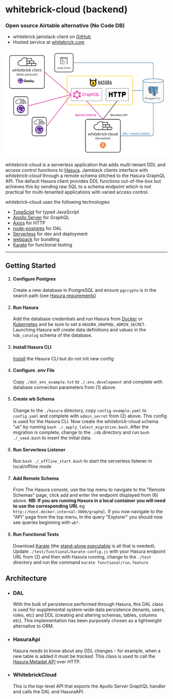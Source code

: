 # whitebrick-cloud (backend)
### Open source Airtable alternative (No Code DB)
- whitebrick jamstack client on [GitHub](https://github.com/whitebrick/whitebrick)
- Hosted service at [whitebrick.com](https://whitebrick.com)

![whitebrick-cloud system diagram](doc/whitebrick-diagram.png)

whitebrick-cloud is a serverless application that adds multi-tenant DDL and access control functions to [Hasura](https://github.com/hasura/graphql-engine).
Jamstack clients interface with _whitebrick-cloud_ through a remote schema stitched to the Hasura GraphQL API. The default Hasura client provides DDL functions out-of-the-box
but achieves this by sending raw SQL to a schema endpoint which is not practical for multi-tenanted applications with varied access control.

whitebrick-cloud uses the following technologies
- [TypeScipt](https://github.com/microsoft/TypeScript) for typed JavaScript
- [Apollo Server](https://github.com/apollographql/apollo-server) for GraphQL
- [Axios](https://github.com/axios/axios) for HTTP
- [node-postgres](https://node-postgres.com/) for DAL
- [Serverless](https://github.com/serverless/serverless) for dev and deployment
- [webpack](https://github.com/webpack/webpack) for bundling
- [Karate](https://github.com/intuit/karate) for functional testing

---

## Getting Started

1. #### Configure Postgres
    Create a new database in PostgreSQL and ensure `pgcrypto` is in the search path (see [Hasura requirements](https://hasura.io/docs/latest/graphql/core/deployment/postgres-requirements.html))

2. #### Run Hasura
    Add the database credentials and run Hasura from [Docker](https://hasura.io/docs/latest/graphql/core/deployment/deployment-guides/docker.html#deployment-docker)
or [Kubernetes](https://hasura.io/docs/latest/graphql/core/deployment/deployment-guides/kubernetes.html#deploy-kubernetes) and be sure to set a `HASURA_GRAPHQL_ADMIN_SECRET`.
Launching Hasura will create data definitions and values in the `hdb_catalog` schema of the database. 

3. #### Install Hasura CLI
    [Install](https://hasura.io/docs/latest/graphql/core/hasura-cli/install-hasura-cli.html#install-hasura-cli) the Hasura CLI but do not init new config

4. #### Configure .env File
    Copy `./dot_env_example.txt` to `./.env.development` and complete with database connection parameters from (1) above.

5. #### Create wb Schema
    Change to the `./hasura` directory, copy `config-example.yaml` to `config.yaml` and complete with `admin_secret` from (2) above.
    This config is used for the Hasura CLI.
    Now create the whitebrick-cloud schema "`wb`" by running `bash ./_apply_latest_migration.bash`.
    After the migration is complete, change to the `./db` directory and run `bash ./_seed.bash` to insert the initial data.

6. #### Run Serverless Listener
    Run `bash ./_offline_start.bash` to start the serverless listener in local/offline mode

7. #### Add Remote Schema
    From The Hasura console, use the top menu to navigate to the "Remote Schemas" page, click add and enter the endpoint displayed from (6) above.
    **NB: If you are running Hasura in a local container you will need to use the corresponding URL** eg `http://host.docker.internal:3000/graphql`.
    If you now navigate to the "API" page from the top menu, In the query "Explorer" you should now see queries beginning with `wb*`. 

8. #### Run Functional Tests
    Download [Karate](https://github.com/intuit/karate#getting-started) (the [stand-alone executable](https://github.com/intuit/karate/wiki/ZIP-Release) is all that is needed).
    Update `./test/functional/karate-config.js` with your Hasura endpoint URL from (2) and then with Hasura running, change to the `./test` directory and run the command `karate functional/run.feature`

## Architecture

- ### DAL 
    With the bulk of persistence performed through Hasura, this DAL class is used for supplemental system-wide data persistence (tenants, users, roles, etc) and DDL (creating and altering schemas, tables, columns etc). This implementation has been purposely chosen as a lightweight alternative to ORM.

- ### HasuraApi
    Hasura needs to know about any DDL changes - for example, when a new table is added it must be _tracked_. This class is used to call the [Hasura Metadat API](https://hasura.io/docs/latest/graphql/core/api-reference/metadata-api/index.html) over HTTP.

- ### WhitebrickCloud
    This is the top-level API that exports the Apollo Server GraphQL handler and calls the DAL and HasuraAPI.
